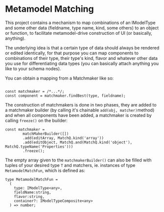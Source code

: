 # Metamodel Matching

This project contains a mechanism to map combinations of an IModelType and some
other data (fieldname, type name, kind, some others) to an object or function,
to facilitate metamodel-drive construction of UI (or basically, anything).

The underlying idea is that a certain type of data should always be rendered
or edited identically, for that purpose you can map components to combinations
of their type, their type's kind, flavor and whatever other data you use
for differentiating data types (you can basically attach anything you like
to your schema nodes).

You can obtain a mapping from a Matchmaker like so:

```

const matchmaker = /*...*/;
const component = matchmaker.findBest(type, fieldname);

```


The construction of matchmakers is done in two phases, they are added
to a matchmaker builder (by calling it's chainable `add(obj, matcher)`method)
and when all components have been added, a matchmaker
is created by calling `freeze()` on the builder:

```
const matchmaker =
        matchMakerBuilder([])
        .add(editArray, MatchQ.kind('array'))
        .add(editObject, MatchQ.and(MatchQ.kind('object'), MatchQ.typeName('Properties')))
        .freeze();

```

The empty array given to the `matchmakerBuilder()` can also be filled with
tuples of your desired type `T` and matchers, ie. instances of type 
`MetamodelMatchFun`, which is defined as:

```
type MetamodelMatchFun =
  (
    type: IModelType<any>, 
    fieldName:string, 
    flavor:string, 
    container?: IModelTypeComposite<any>
  ) => number;
  ```

